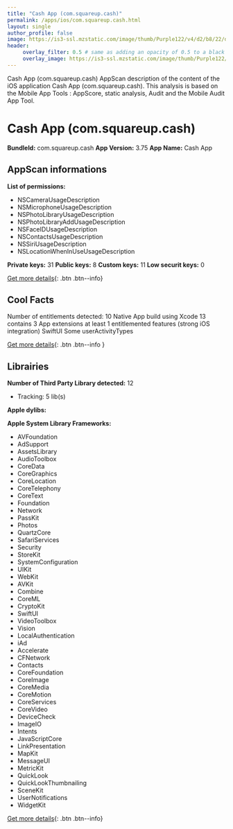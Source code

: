 ```yaml
---
title: "Cash App (com.squareup.cash)"
permalink: /apps/ios/com.squareup.cash.html
layout: single
author_profile: false
image: https://is3-ssl.mzstatic.com/image/thumb/Purple122/v4/d2/b8/22/d2b82230-d605-9c57-c465-e7ef5fac8b63/AppIcon-0-1x_U007emarketing-0-7-0-sRGB-85-220.png/512x512bb.jpg
header: 
     overlay_filter: 0.5 # same as adding an opacity of 0.5 to a black background
     overlay_image: https://is3-ssl.mzstatic.com/image/thumb/Purple122/v4/d2/b8/22/d2b82230-d605-9c57-c465-e7ef5fac8b63/AppIcon-0-1x_U007emarketing-0-7-0-sRGB-85-220.png/512x512bb.jpg
---
```

Cash App (com.squareup.cash) AppScan description of the content of the iOS application Cash App (com.squareup.cash). This analysis is based on the Mobile App Tools : AppScore, static analysis, Audit and the Mobile Audit App Tool.

# Cash App (com.squareup.cash)

**BundleId:** com.squareup.cash
**App Version:** 3.75
**App Name:** Cash App


## AppScan informations 

**List of permissions:** 
- NSCameraUsageDescription
- NSMicrophoneUsageDescription
- NSPhotoLibraryUsageDescription
- NSPhotoLibraryAddUsageDescription
- NSFaceIDUsageDescription
- NSContactsUsageDescription
- NSSiriUsageDescription
- NSLocationWhenInUseUsageDescription
  
  
**Private keys:** 31
**Public keys:** 8
**Custom keys:** 11
**Low securit keys:** 0
  
[Get more details](/pricing.html){: .btn .btn--info}

## Cool Facts

Number of entitlements detected: 10
Native App
build using Xcode 13
contains 3 App extensions
at least 1 entitlemented features (strong iOS integration)
SwiftUI
Some userActivityTypes
  
[Get more details](/pricing.html){: .btn .btn--info }

## Librairies 
**Number of Third Party Library detected:** 12
- Tracking: 5 lib(s)


**Apple dylibs:**


**Apple System Library Frameworks:**
- AVFoundation
- AdSupport
- AssetsLibrary
- AudioToolbox
- CoreData
- CoreGraphics
- CoreLocation
- CoreTelephony
- CoreText
- Foundation
- Network
- PassKit
- Photos
- QuartzCore
- SafariServices
- Security
- StoreKit
- SystemConfiguration
- UIKit
- WebKit
- AVKit
- Combine
- CoreML
- CryptoKit
- SwiftUI
- VideoToolbox
- Vision
- LocalAuthentication
- iAd
- Accelerate
- CFNetwork
- Contacts
- CoreFoundation
- CoreImage
- CoreMedia
- CoreMotion
- CoreServices
- CoreVideo
- DeviceCheck
- ImageIO
- Intents
- JavaScriptCore
- LinkPresentation
- MapKit
- MessageUI
- MetricKit
- QuickLook
- QuickLookThumbnailing
- SceneKit
- UserNotifications
- WidgetKit


  
[Get more details](/pricing.html){: .btn .btn--info}

